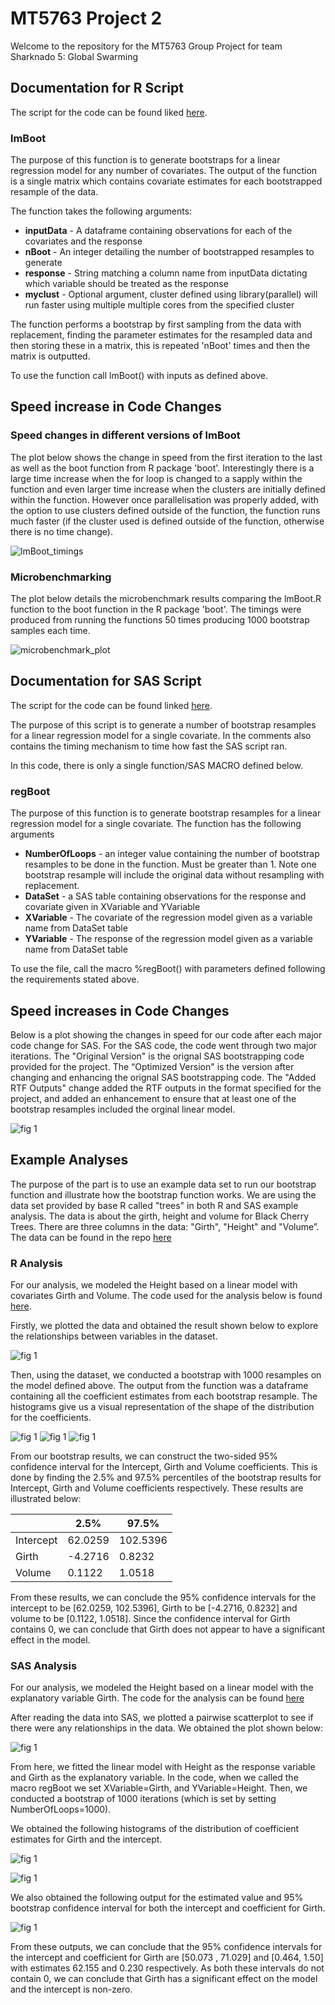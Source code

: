 # MT5763 Project 2

Welcome to the repository for the MT5763 Group Project for team Sharknado 5: Global Swarming

## Documentation for R Script
The script for the code can be found liked [here](https://github.com/StatsThoughts/MT5763_project_2/blob/master/code/lmBoot.r).

### lmBoot
The purpose of this function is to generate bootstraps for a linear regression model for any number of covariates. The output of the function is a single matrix which contains covariate estimates for each bootstrapped resample of the data.

The function takes the following arguments:
* **inputData** - A dataframe containing observations for each of the covariates and the response
* **nBoot** - An integer detailing the number of bootstrapped resamples to generate
* **response** - String matching a column name from inputData dictating which variable should be treated as the response
* **myclust** - Optional argument, cluster defined using library(parallel) will run faster using multiple multiple cores from the specified cluster

The function performs a bootstrap by first sampling from the data with replacement, finding the parameter estimates for the resampled data and then storing these in a matrix, this is repeated 'nBoot' times and then the matrix is outputted. 

To use the function call lmBoot() with inputs as defined above. 

## Speed increase in Code Changes

### Speed changes in different versions of lmBoot

The plot below shows the change in speed from the first iteration to the last as well as the boot function from R package 'boot'. Interestingly there is a large time increase when the for loop is changed to a sapply within the function and even larger time increase when the clusters are initially defined within the function. However once parallelisation was properly added, with the option to use clusters defined outside of the function, the function runs much faster (if the cluster used is defined outside of the function, otherwise there is no time change).

![lmBoot_timings](https://github.com/StatsThoughts/MT5763_project_2/blob/master/Plots/lmBoot_timings.png)


### Microbenchmarking

The plot below details the microbenchmark results comparing the lmBoot.R function to the boot function in the R package 'boot'. The timings were produced from running the functions 50 times producing 1000 bootstrap samples each time. 

![microbenchmark_plot](https://github.com/StatsThoughts/MT5763_project_2/blob/master/Plots/Microbenchmark.png)

## Documentation for SAS Script
The script for the code can be found linked [here](https://github.com/StatsThoughts/MT5763_project_2/blob/master/code/regBoot.sas). 

The purpose of this script is to generate a number of bootstrap resamples for a linear regression model for a single covariate. In the comments also contains the timing mechanism to time how fast the SAS script ran. 

In this code, there is only a single function/SAS MACRO defined below. 

### regBoot
The purpose of this function is to generate bootstrap resamples for a linear regression model for a single covariate. The function has the following arguments 
* **NumberOfLoops** - an integer value containing the number of bootstrap resamples to be done in the function. Must be greater than 1.  Note one bootstrap resample will include the original data without resampling with replacement. 
* **DataSet** - a SAS table containing observations for the response and covariate given in XVariable and YVariable 
* **XVariable** - The covariate of the regression model given as a variable name from DataSet table
* **YVariable** - The response of the regression model given as a variable name from DataSet table

To use the file, call the macro %regBoot() with parameters defined following the requirements stated above. 

## Speed increases in Code Changes

Below is a plot showing the changes in speed for our code after each major code change for SAS. For the SAS code, the code went through two major iterations. The "Original Version" is the orignal SAS bootstrapping code provided for the project. The “Optimized Version" is the version after changing and enhancing the orignal SAS bootstrapping code. The "Added RTF Outputs" change added the RTF outputs in the format specified for the project, and added an enhancement to ensure that at least one of the bootstrap resamples included the orginal linear model. 

![fig 1](https://github.com/StatsThoughts/MT5763_project_2/blob/master/Plots/SAS%20Time%20Plots.png)

## Example Analyses 
The purpose of the part is to use an example data set to run our bootstrap function and illustrate how the bootstrap function works. 
We are using the data set provided by base R called "trees" in both R and SAS example analysis. The data is about the girth, height and volume for Black Cherry Trees. There are three columns in the data: "Girth", "Height" and "Volume”. The data can be found in the repo [here](https://github.com/StatsThoughts/MT5763_project_2/blob/master/data/trees.csv)

### R Analysis 
For our analysis, we modeled the Height based on a linear model with covariates Girth and Volume. The code used for the analysis below is found [here](https://github.com/StatsThoughts/MT5763_project_2/blob/master/code/Example%20analysis.R). 

Firstly, we plotted the data and obtained the result shown below to explore the relationships between variables in the dataset. 

![fig 1](https://github.com/StatsThoughts/MT5763_project_2/blob/master/Plots/trees_plot.png)

Then, using the dataset, we conducted a bootstrap with 1000 resamples on the model defined above. The output from the function was a dataframe containing all the coefficient estimates from each bootstrap resample. The histograms give us a visual representation of the shape of the distribution for the coefficients. 

![fig 1](https://github.com/StatsThoughts/MT5763_project_2/blob/master/Plots/intercept.png)
![fig 1](https://github.com/StatsThoughts/MT5763_project_2/blob/master/Plots/Grith_plot.png)
![fig 1](https://github.com/StatsThoughts/MT5763_project_2/blob/master/Plots/Volume_plot.png)

From our bootstrap results, we can construct the two-sided 95% confidence interval for the Intercept, Girth and Volume coefficients. This is done by finding the 2.5% and 97.5% percentiles of the bootstrap results for Intercept, Girth and Volume coefficients respectively. These results are illustrated below:

 |     | 2.5% | 97.5% |
---   |     ---   | ---   | 
Intercept |   62.0259   | 102.5396 | 
Girth | -4.2716 | 0.8232 | 
Volume | 0.1122 | 1.0518 | 

From these results, we can conclude the 95% confidence intervals for the intercept to be [62.0259, 102.5396], Girth to be [-4.2716, 0.8232] and volume to be [0.1122, 1.0518]. Since the confidence interval for Girth contains 0, we can conclude that Girth does not appear to have a significant effect in the model. 


### SAS Analysis 

For our analysis, we modeled the Height based on a linear model with the explanatory variable Girth. The code for the analysis can be found [here](https://github.com/StatsThoughts/MT5763_project_2/blob/master/code/Example%20analysis%20for%20SAS.sas)

After reading the data into SAS, we plotted a pairwise scatterplot to see if there were any relationships in the data. We obtained the plot shown below:

![fig 1](https://github.com/StatsThoughts/MT5763_project_2/blob/master/Plots/trees_plot%20for%20SAS.png)

From here, we fitted the linear model with Height as the response variable and Girth as the explanatory variable. In the code, when we called the macro regBoot we set XVariable=Girth, and YVariable=Height. Then, we conducted a bootstrap of 1000 iterations (which is set by setting NumberOfLoops=1000). 

We obtained the following histograms of the distribution of coefficient estimates for Girth and the intercept.  

![fig 1](https://github.com/StatsThoughts/MT5763_project_2/blob/master/Plots/Histogram%20for%20Girth%20coefficient.png)

![fig 1](https://github.com/StatsThoughts/MT5763_project_2/blob/master/Plots/Histogram%20for%20Intercept%20coefficient(with%20Girth).png)

We also obtained the following output for the estimated value and 95% bootstrap confidence interval for both the intercept and coefficient for Girth. 

![fig 1](https://github.com/StatsThoughts/MT5763_project_2/blob/master/Plots/95%25%20CI%20for%20Girth%20and%20Intercept.png)

From these outputs, we can conclude that the 95% confidence intervals for the intercept and coefficient for Girth are [50.073 , 71.029] and [0.464, 1.50] with estimates 62.155 and 0.230 respectively. As both these intervals do not contain 0, we can conclude that Girth has a significant effect on the model and the intercept is non-zero. 
